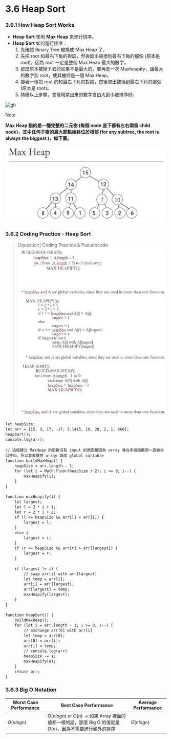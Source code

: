 # 3.6 Heap Sort

### 3.6.1 How Heap Sort Works

- **Heap Sort** 使用 **Max Heap** 來進行排序。
- **Heap Sort** 如何進行排序：
	1. 先確認 Binary Tree 被換成 Max Heap 了。
	2. 先把 root 和最右下角的對調，然後取出被換到最右下角的那個 (原本是 root)，因為 root 一定是整個 Max Heap 最大的數字。
	3. 那麼原本被換下去的如果不是最大的，要再走一次 Maxheapify，讓最大的數字到 root，使其維持是一個 Max Heap。
	4. 接著一樣把 root 的和最右下角的對調，然後取出被換到最右下角的那個 (原本是 root)。
	5. 持續以上步驟，會發現拿出來的數字會由大到小被排序好。

![gh](https://raw.githubusercontent.com/SeanChenR/img_gif/main/myimage/1741867936000qrmeqb.gif)

> [!note]
> **Max Heap 指的是一種完整的二元樹 (每個 node 底下都有左右兩個 child node)，其中任何子樹的最大節點始終位於根部 (for any subtree, the root is always the biggest )，如下圖。** 
> 
> ![gh](https://raw.githubusercontent.com/SeanChenR/img_gif/main/myimage/1741801599000euul8w.png)
### 3.6.2 Coding Practice - Heap Sort

> [!question] Coding Practice & Pseudocode
> ![gh](https://raw.githubusercontent.com/SeanChenR/img_gif/main/myimage/1741802619000tw3zd2.png)
> ![gh](https://raw.githubusercontent.com/SeanChenR/img_gif/main/myimage/17418026370008u6rac.png)
> ![gh](https://raw.githubusercontent.com/SeanChenR/img_gif/main/myimage/1741802653000zc5is3.png)

```JS
let heapSize;
let arr = [15, 3, 17, -17, 3.1415, 18, 20, 2, 1, 666];
heapSort();
console.log(arr);

// 這個建立 MaxHeap 的函數沒有 input 的原因是因為 array 會在多個函數間一直被來回呼叫，所以會直接將 array 設成 global variable
function buildMaxHeap() {
    heapSize = arr.length - 1;
    for (let i = Math.floor(heapSize / 2); i >= 0; i--) {
        maxHeapify(i);
    }
}

function maxHeapify(i) {
    let largest;
    let l = 2 * i + 1;
    let r = 2 * i + 2;
    if (l <= heapSize && arr[l] > arr[i]) {
        largest = l;
    }
    else {
        largest = i;
    }
    if (r <= heapSize && arr[r] > arr[largest]) {
        largest = r;
    }

    if (largest != i) {
        // swap arr[i] with arr[largest]
        let temp = arr[i];
        arr[i] = arr[largest];
        arr[largest] = temp;
        maxHeapify(largest);
    }
}

function heapSort() {
    buildMaxHeap();
    for (let i = arr.length - 1; i >= 0; i--) {
        // exchange arr[0] with arr[i]
        let temp = arr[0];
        arr[0] = arr[i];
        arr[i] = temp;
        // console.log(arr)
        heapSize -= 1;
        maxHeapify(0);
    }
    return arr;
}
```

### 3.6.3 Big O Notation

| Worst Case Performance | Best Case Performance                                                        | Average Performance |
| ---------------------- | ---------------------------------------------------------------------------- | ------------------- |
| $O(nlogn)$             | $O(nlogn)$ or $O(n)$ -> 如果 Array 裡面的值都一樣的話，那麼 Big O 的值就是 $O(n)$，因為不需要進行額外的排序 | $O(nlogn)$          |
